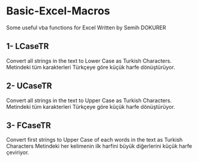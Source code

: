 # Basic-Excel-Macros

Some useful vba functions for Excel
Written by Semih DOKURER




1- LCaseTR
---------------------
Convert all strings in the text to Lower Case as Turkish Characters.
Metindeki tüm karakterleri Türkçeye göre küçük harfe dönüştürüyor.

2- UCaseTR
---------------------
Convert all strings in the text to Upper Case as Turkish Characters.
Metindeki tüm karakterleri Türkçeye göre küçük harfe dönüştürüyor.


3- FCaseTR
---------------------
Convert first strings to Upper Case of each words in the text as Turkish Characters
Metindeki her kelimenin ilk harfini büyük diğerlerini küçük harfe çeviriyor.

